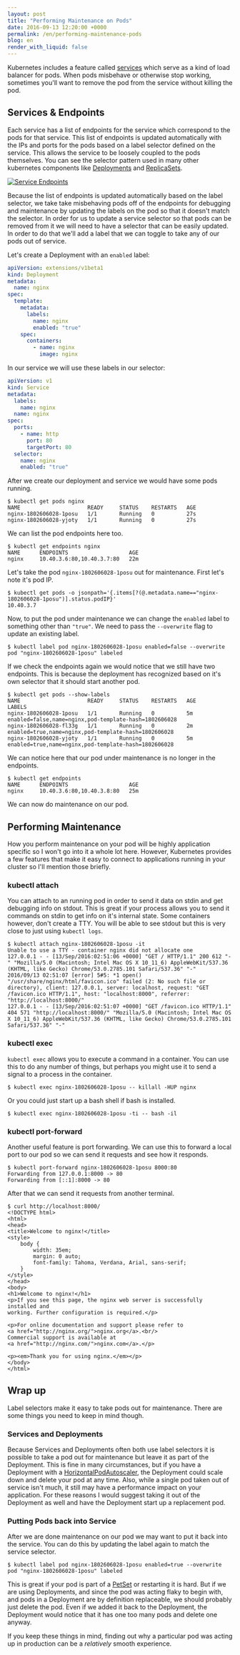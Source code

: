 ```yaml
---
layout: post
title: "Performing Maintenance on Pods"
date: 2016-09-13 12:20:00 +0000
permalink: /en/performing-maintenance-pods
blog: en
render_with_liquid: false
---
```


Kubernetes includes a feature called [services](http://kubernetes.io/docs/user-guide/services/) which serve as a kind of load balancer for pods. When pods misbehave or otherwise stop working, sometimes you'll want to remove the pod from the service without killing the pod.

## Services & Endpoints

Each service has a list of endpoints for the service which correspond to the pods for that service. This list of endpoints is updated automatically with the IPs and ports for the pods based on a label selector defined on the service. This allows the service to be loosely coupled to the pods themselves. You can see the selector pattern used in many other kubernetes components like [Deployments](http://kubernetes.io/docs/user-guide/deployments/) and [ReplicaSets](http://kubernetes.io/docs/user-guide/replicasets/).

[<img alt="Service Endpoints" title="Service Endpoints" class="align-center" src="https://storage.googleapis.com/static.ianlewis.org/prod/img/753/endpoints.png">](https://storage.googleapis.com/static.ianlewis.org/prod/img/753/endpoints.png)

Because the list of endpoints is updated automatically based on the label selector, we take take misbehaving pods off of the endpoints for debugging and maintenance by updating the labels on the pod so that it doesn't match the selector. In order for us to update a service selector so that pods can be removed from it we will need to have a selector that can be easily updated. In order to do that we'll add a label that we can toggle to take any of our pods out of service.

Let's create a Deployment with an `enabled` label:

```yaml
apiVersion: extensions/v1beta1
kind: Deployment
metadata:
  name: nginx
spec:
  template:
    metadata:
      labels:
        name: nginx
        enabled: "true"
    spec:
      containers:
        - name: nginx
          image: nginx
```

In our service we will use these labels in our selector:

```yaml
apiVersion: v1
kind: Service
metadata:
  labels:
    name: nginx
  name: nginx
spec:
  ports:
    - name: http
      port: 80
      targetPort: 80
  selector:
    name: nginx
    enabled: "true"
```

After we create our deployment and service we would have some pods running.

```console
$ kubectl get pods nginx
NAME                     READY     STATUS    RESTARTS   AGE
nginx-1802606028-1posu   1/1       Running   0          27s
nginx-1802606028-yjoty   1/1       Running   0          27s

```

We can list the pod endpoints here too.

```console
$ kubectl get endpoints nginx
NAME      ENDPOINTS                   AGE
nginx     10.40.3.6:80,10.40.3.7:80   22m
```

Let's take the pod `nginx-1802606028-1posu` out for maintenance. First let's note it's pod IP.

```console
$ kubectl get pods -o jsonpath='{.items[?(@.metadata.name=="nginx-1802606028-1posu")].status.podIP}'
10.40.3.7
```

Now, to put the pod under maintenance we can change the `enabled` label to something other than `"true"`. We need to pass the `--overwrite` flag to update an existing label.

```console
$ kubectl label pod nginx-1802606028-1posu enabled=false --overwrite
pod "nginx-1802606028-1posu" labeled
```

If we check the endpoints again we would notice that we still have two endpoints. This is because the deployment has recognized based on it's own selector that it should start another pod.

```console
$ kubectl get pods --show-labels
NAME                     READY     STATUS    RESTARTS   AGE       LABELS
nginx-1802606028-1posu   1/1       Running   0          5m        enabled=false,name=nginx,pod-template-hash=1802606028
nginx-1802606028-fl33g   1/1       Running   0          2m        enabled=true,name=nginx,pod-template-hash=1802606028
nginx-1802606028-yjoty   1/1       Running   0          5m        enabled=true,name=nginx,pod-template-hash=1802606028
```

We can notice here that our pod under maintenance is no longer in the endpoints.

```console
$ kubectl get endpoints
NAME      ENDPOINTS                   AGE
nginx     10.40.3.6:80,10.40.3.8:80   25m
```

We can now do maintenance on our pod.

## Performing Maintenance

How you perform maintenance on your pod will be highly application specific so I won't go into it a whole lot here. However, Kubernetes provides a few features that make it easy to connect to applications running in your cluster so I'll mention those briefly.

### kubectl attach

You can attach to an running pod in order to send it data on stdin and get debugging info on stdout. This is great if your process allows you to send it commands on stdin to get info on it's internal state. Some containers however, don't create a TTY. You will be able to see stdout but this is very close to just using `kubectl logs`.

```console
$ kubectl attach nginx-1802606028-1posu -it
Unable to use a TTY - container nginx did not allocate one
127.0.0.1 - - [13/Sep/2016:02:51:06 +0000] "GET / HTTP/1.1" 200 612 "-" "Mozilla/5.0 (Macintosh; Intel Mac OS X 10_11_6) AppleWebKit/537.36 (KHTML, like Gecko) Chrome/53.0.2785.101 Safari/537.36" "-"
2016/09/13 02:51:07 [error] 5#5: *1 open() "/usr/share/nginx/html/favicon.ico" failed (2: No such file or directory), client: 127.0.0.1, server: localhost, request: "GET /favicon.ico HTTP/1.1", host: "localhost:8000", referrer: "http://localhost:8000/"
127.0.0.1 - - [13/Sep/2016:02:51:07 +0000] "GET /favicon.ico HTTP/1.1" 404 571 "http://localhost:8000/" "Mozilla/5.0 (Macintosh; Intel Mac OS X 10_11_6) AppleWebKit/537.36 (KHTML, like Gecko) Chrome/53.0.2785.101 Safari/537.36" "-"
```

### kubectl exec

`kubectl exec` allows you to execute a command in a container. You can use this to do any number of things, but perhaps you might use it to send a signal to a process in the container.

```console
$ kubectl exec nginx-1802606028-1posu -- killall -HUP nginx
```

Or you could just start up a bash shell if bash is installed.

```console
$ kubectl exec nginx-1802606028-1posu -ti -- bash -il
```

### kubectl port-forward

Another useful feature is port forwarding. We can use this to forward a local port to our pod so we can send it requests and see how it responds.

```console
$ kubectl port-forward nginx-1802606028-1posu 8000:80
Forwarding from 127.0.0.1:8000 -> 80
Forwarding from [::1]:8000 -> 80
```

After that we can send it requests from another terminal.

```console
$ curl http://localhost:8000/
<!DOCTYPE html>
<html>
<head>
<title>Welcome to nginx!</title>
<style>
    body {
        width: 35em;
        margin: 0 auto;
        font-family: Tahoma, Verdana, Arial, sans-serif;
    }
</style>
</head>
<body>
<h1>Welcome to nginx!</h1>
<p>If you see this page, the nginx web server is successfully installed and
working. Further configuration is required.</p>

<p>For online documentation and support please refer to
<a href="http://nginx.org/">nginx.org</a>.<br/>
Commercial support is available at
<a href="http://nginx.com/">nginx.com</a>.</p>

<p><em>Thank you for using nginx.</em></p>
</body>
</html>
```

## Wrap up

Label selectors make it easy to take pods out for maintenance. There are some things you need to keep in mind though.

### Services and Deployments

Because Services and Deployments often both use label selectors it is possible to take a pod out for maintenance but leave it as part of the Deployment. This is fine in many circumstances, but if you have a Deployment with a [HorizontalPodAutoscaler](http://kubernetes.io/docs/user-guide/horizontal-pod-autoscaling/), the Deployment could scale down and delete your pod at any time. Also, while a single pod taken out of service isn't much, it still may have a performance impact on your application. For these reasons I would suggest taking it out of the Deployment as well and have the Deployment start up a replacement pod.

### Putting Pods back into Service

After we are done maintenance on our pod we may want to put it back into the service. You can do this by updating the label again to match the service selector.

```console
$ kubectl label pod nginx-1802606028-1posu enabled=true --overwrite
pod "nginx-1802606028-1posu" labeled
```

This is great if your pod is part of a [PetSet](http://kubernetes.io/docs/user-guide/petset/) or restarting it is hard. But if we are using Deployments, and since the pod was acting flaky to begin with, and pods in a Deployment are by definition replaceable, we should probably just delete the pod. Even if we added it back to the Deployment, the Deployment would notice that it has one too many pods and delete one anyway.

If you keep these things in mind, finding out why a particular pod was acting up in production can be a _relatively_ smooth experience.
